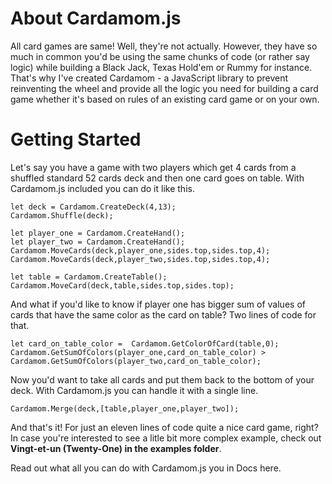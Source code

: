 # About Cardamom.js

All card games are same! Well, they're not actually. However, they have so much in common you'd be using the same chunks of code (or rather say logic) while building a Black Jack, Texas Hold'em or Rummy for instance. That's why I've created Cardamom - a JavaScript library to prevent reinventing the wheel and provide all the logic you need for building a card game whether it's based on rules of an existing card game or on your own.

# Getting Started

Let's say you have a game with two players which get 4 cards from a shuffled standard 52 cards deck and then one card goes on table. With Cardamom.js included you can do it like this.

```javscript
let deck = Cardamom.CreateDeck(4,13);
Cardamom.Shuffle(deck);

let player_one = Cardamom.CreateHand();
let player_two = Cardamom.CreateHand();
Cardamom.MoveCards(deck,player_one,sides.top,sides.top,4);
Cardamom.MoveCards(deck,player_two,sides.top,sides.top,4);

let table = Cardamom.CreateTable();
Cardamom.MoveCard(deck,table,sides.top,sides.top);
```

And what if you'd like to know if player one has bigger sum of values of cards that have the same color as the card on table? Two lines of code for that.

```javscript
let card_on_table_color =  Cardamom.GetColorOfCard(table,0);
Cardamom.GetSumOfColors(player_one,card_on_table_color) > Cardamom.GetSumOfColors(player_two,card_on_table_color);
```

Now you'd want to take all cards and put them back to the bottom of your deck. With Cardamom.js you can handle it with a single line.

```javscript
Cardamom.Merge(deck,[table,player_one,player_two]);
```

And that's it! For just an eleven lines of code quite a nice card game, right? In case you're interested to see a litle bit more complex example, check out **Vingt-et-un (Twenty-One) in the examples folder**. 

Read out what all you can do with Cardamom.js you in Docs here.
